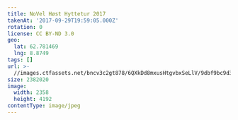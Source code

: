 ```yaml
---
title: NoVel Høst Hyttetur 2017
takenAt: '2017-09-29T19:59:05.000Z'
rotation: 0
license: CC BY-ND 3.0
geo:
  lat: 62.781469
  lng: 8.8749
tags: []
url: >-
  //images.ctfassets.net/bncv3c2gt878/6QXkDd8mxusHtgvbxSeLlV/9dbf9bc9d388defb6c871cfff164f1a9/novel-hst-hyttetur-2017_36727310224_o
size: 2382020
image:
  width: 2358
  height: 4192
contentType: image/jpeg
---
```


